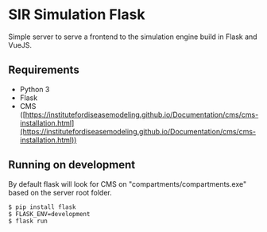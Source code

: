 SIR Simulation Flask
====================================

Simple server to serve a frontend to the simulation engine build in Flask and VueJS.

Requirements
------------------------

- Python 3
- Flask
- CMS ([https://institutefordiseasemodeling.github.io/Documentation/cms/cms-installation.html](https://institutefordiseasemodeling.github.io/Documentation/cms/cms-installation.html))

Running on development
------------------------
By default flask will look for CMS on "compartments/compartments.exe" based on the server root folder.

    $ pip install flask
    $ FLASK_ENV=development
    $ flask run
